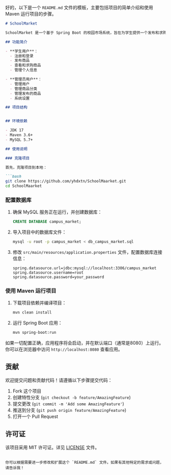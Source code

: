 ﻿好的，以下是一个 `README.md` 文件的模板，主要包括项目的简单介绍和使用 Maven 运行项目的步骤。

```markdown
# SchoolMarket

SchoolMarket 是一个基于 Spring Boot 的校园市场系统，旨在为学生提供一个发布和求购商品的平台。该系统包括管理员和学生两类用户，管理员可以管理商品、分类、用户等；学生可以发布和求购商品。

## 功能简介

- **学生用户**：
  - 注册和登录
  - 发布商品
  - 查看和求购商品
  - 管理个人信息

- **管理员用户**：
  - 管理用户
  - 管理商品分类
  - 管理发布的商品
  - 系统设置

## 项目结构


## 环境依赖

- JDK 17
- Maven 3.6+
- MySQL 5.7+

## 使用说明

### 克隆项目

首先，克隆项目到本地：

```bash
git clone https://github.com/yhdxtn/SchoolMaarket.git
cd SchoolMaarket
```

### 配置数据库

1. 确保 MySQL 服务正在运行，并创建数据库：

    ```sql
    CREATE DATABASE campus_market;
    ```

2. 导入项目中的数据库文件：

    ```bash
    mysql -u root -p campus_market < db_campus_market.sql
    ```

3. 修改 `src/main/resources/application.properties` 文件，配置数据库连接信息：

    ```properties
    spring.datasource.url=jdbc:mysql://localhost:3306/campus_market
    spring.datasource.username=root
    spring.datasource.password=your_password
    ```

### 使用 Maven 运行项目

1. 下载项目依赖并编译项目：

    ```bash
    mvn clean install
    ```

2. 运行 Spring Boot 应用：

    ```bash
    mvn spring-boot:run
    ```

如果一切配置正确，应用程序将会启动，并在默认端口（通常是8080）上运行。你可以在浏览器中访问 `http://localhost:8080` 查看应用。

## 贡献

欢迎提交问题和贡献代码！请遵循以下步骤提交代码：

1. Fork 这个项目
2. 创建特性分支 (`git checkout -b feature/AmazingFeature`)
3. 提交更改 (`git commit -m 'Add some AmazingFeature'`)
4. 推送到分支 (`git push origin feature/AmazingFeature`)
5. 打开一个 Pull Request

## 许可证

该项目采用 MIT 许可证。详见 [LICENSE](LICENSE) 文件。
```

你可以根据需要进一步修改和扩展这个 `README.md` 文件。如果有其他特定的需求或问题，请告诉我！
